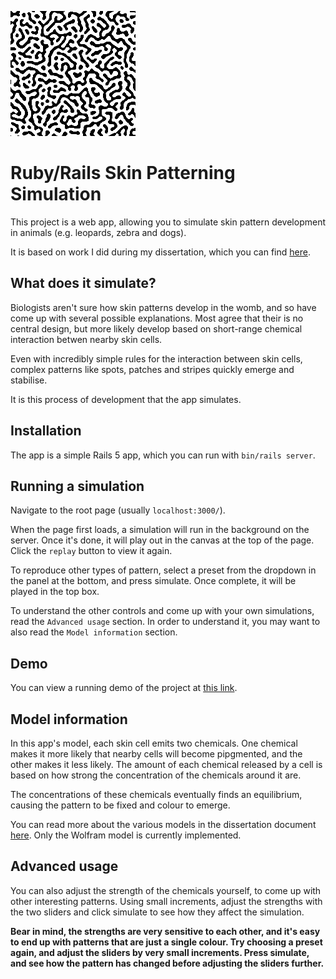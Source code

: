 
![image](https://raw.githubusercontent.com/rai-hi/ca-skin-patterning/master/SkinSim/Images/regyoung.png)

# Ruby/Rails Skin Patterning Simulation
This project is a web app, allowing you to simulate skin pattern development in animals (e.g. leopards, zebra and dogs).

It is based on work I did during my dissertation, which you can find [here](https://github.com/rai-hi/ca-skin-patterning).

## What does it simulate?
Biologists aren't sure how skin patterns develop in the womb, and so have come up with several possible explanations. Most agree that their is no central design, but more likely develop based on short-range chemical interaction betwen nearby skin cells.

Even with incredibly simple rules for the interaction between skin cells, complex patterns like spots, patches and stripes quickly emerge and stabilise.

It is this process of development that the app simulates.

## Installation
The app is a simple Rails 5 app, which you can run with `bin/rails server`.

## Running a simulation
Navigate to the root page (usually `localhost:3000/`).

When the page first loads, a simulation will run in the background on the server. Once it's done, it will play out in the canvas at the top of the page. Click the `replay` button to view it again.

To reproduce other types of pattern, select a preset from the dropdown in the panel at the bottom, and press simulate. Once complete, it will be played in the top box.

To understand the other controls and come up with your own simulations, read the `Advanced usage` section. In order to understand it, you may want to also read the `Model information` section.

## Demo
You can view a running demo of the project at [this link](https://skin-simulator.herokuapp.com).

## Model information
In this app's model, each skin cell emits two chemicals. One chemical makes it more likely that nearby cells will become pipgmented, and the other makes it less likely. The amount of each chemical released by a cell is based on how strong the concentration of the chemicals around it are.

The concentrations of these chemicals eventually finds an equilibrium, causing the pattern to be fixed and colour to emerge.

You can read more about the various models in the dissertation document [here](https://github.com/rai-hi/ca-skin-patterning/blob/master/Dissertation%20PDF/DissertationFinal.pdf). Only the Wolfram model is currently implemented.


## Advanced usage
You can also adjust the strength of the chemicals yourself, to come up with other interesting patterns. Using small increments, adjust the strengths with the two sliders and click simulate to see how they affect the simulation.

**Bear in mind, the strengths are very sensitive to each other, and it's easy to end up with patterns that are just a single colour. Try choosing a preset again, and adjust the sliders by very small increments. Press simulate, and see how the pattern has changed before adjusting the sliders further.**

